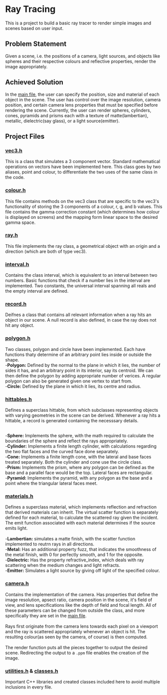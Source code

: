 # Ray Tracing

This is a project to build a basic ray tracer to render simple images and scenes based on user input.

## Problem Statement

Given a scene, i.e. the positions of a camera, light sources, and objects like spheres and their respective colours and reflective properties, render the image appropriately.

## Achieved Solution

In the [main file](https://github.com/FatherLouie/traycer/blob/main/zimage.cpp), the user can specify the position, size and material of each object in the scene. The user has control over the image resolution, camera position, and certain camera lens properties that must be specified before rendering the scene. Currently, the user can render spheres, cylinders, cones, pyramids and prisms each with a texture of matte(lambertian), metallic, dielectric(say glass), or a light source(emitter).

## Project Files

### [vec3.h](https://github.com/FatherLouie/traycer/blob/main/vec3.h)

This is a class that simulates a 3 component vector. Standard mathematical operations on vectors have been implemented here. This class goes by two aliases, point and colour, to differentiate the two uses of the same class in the code.

### [colour.h](https://github.com/FatherLouie/traycer/blob/main/colour.h)

This file contains methods on the vec3 class that are specific to the vec3's functionality of storing the 3 components of a colour, r, g, and b values. This file contains the gamma correction constant (which determines how colour is displayed on screens) and the mapping form linear space to the desired gamma space. 

### [ray.h](https://github.com/FatherLouie/traycer/blob/main/ray.h)

This file implements the ray class, a geometrical object with an origin and a direction (which are both of type vec3).

### [interval.h](https://github.com/FatherLouie/traycer/blob/main/interval.h)

Contains the class interval, which is equivalent to an interval between two numbers. Basic functions that check if a number lies in the interval are implemented. Two constants, the universal interval spanning all reals and the empty interval are defined.

### [record.h](https://github.com/FatherLouie/traycer/blob/main/record.h)

Deifnes a class that contains all relevant information when a ray hits an object in our scene. A null record is also defined, in case the ray does not hit any object.

### [polygon.h](https://github.com/FatherLouie/traycer/blob/main/polygon.h)

Two classes, polygon and circle have been implemented. Each have functions thaty determine of an arbitrary point lies inside or outside the shape.<br/>
-**Polygon:** Defined by the normal to the plane in which it lies, the number of sides it has, and an arbitrary point in its interior, say its centroid. We can then define the polygon by adding appropriate number of verices. A regular polygon can also be generated given one vertex to start from.<br/>
-**Circle:** Defined by the plane in which it lies, its centre and radius.

### [hittables.h](https://github.com/FatherLouie/traycer/blob/main/hittables.h)

Defines a superclass hittable, from which subclasses representing objects with varying geometries in the scene can be derived. Whenever a ray hits a hittable, a record is generated containing the necesssary details.<br/><br/>

-**Sphere:** Implements the sphere, with the math required to calculate the boundaries of the sphere and reflect the rays appropriately.<br/>
-**Cylinder:** Implements a finite length cylinder, with calculations regarding the two flat faces and the curved face done separately.<br/>
-**Cone:** Implements a finite length cone, with the lateral and base faces treated separately. Both the cylinder and cone use the circle class.<br/>
-**Prism:** Implements the prism, where any polygon can be defined as the base and a parallel face would be the top. Lateral faces are rectangular.<br/>
-**Pyramid:** Implements the pyramid, with any polygon as the base and a point where the triangular lateral faces meet.<br/>

### [materials.h](https://github.com/FatherLouie/traycer/blob/main/materials.h)

Defines a superclass material, which implements reflection and refraction that derived materials can inherit. The virtual scatter function is separately defined for each material, to calculate the scattered ray given the incident. The emit function associated with each material determines if the source emits light.<br/><br/>
-**Lambertian:** simulates a matte finish, with the scatter function implemented to reutrn rays in all directions.<br/>
-**Metal:** Has an additional property fuzz, that indicates the smoothness of the metal finish, with 0 for perfectly smooth, and 1 for the opposite. <br/>
-**Dielectric:** Has the property refractive_index, which deals with ray scattering when the medium changes and light refracts.<br/>
-**Emitter:** Simulates a light source by giving off light of the specified colour.

### [camera.h](https://github.com/FatherLouie/traycer/blob/main/camera.h)

Contains the implementation of the camera. Has properties that define the image resolution, apsect ratio, camera position in the scene, it's field of view, and lens specifications like the depth of field and focal length. All of these parameters can be changed from outside the class, and more specifically they are set in the [main file](https://github.com/FatherLouie/traycer/blob/main/zimage.cpp).<br/><br/>
Rays first originate from the camera lens towards each pixel on a viewport and the ray is scattered appropriately whenever an object is hit. The resulting colour(as seen by the camera, of course) is then computed.<br/><br/>
The render function puts all the pieces together to output the desired scene. Redirecting the output to a `.ppm` file enables the creation of the image.

### [utilities.h](https://github.com/FatherLouie/traycer/blob/main/utilities.h) & [classes.h](https://github.com/FatherLouie/traycer/blob/main/classes.h)

Important C++ libraries and created classes included here to avoid multiple inclusions in every file.
